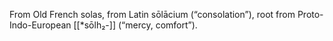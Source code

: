 From Old French solas, from Latin sōlācium (“consolation”), root from Proto-Indo-European [[*sōlh₂-]] (“mercy, comfort”).

